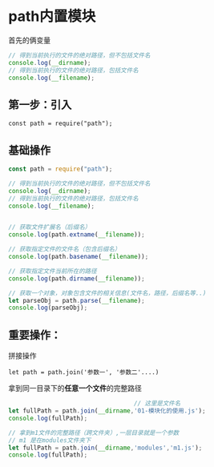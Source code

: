 # path内置模块

首先的俩变量

```js
// 得到当前执行的文件的绝对路径，但不包括文件名
console.log(__dirname);
// 得到当前执行的文件的绝对路径，包括文件名
console.log(__filename);
```

## 第一步：引入

`const path = require("path");`

## 基础操作

```js
const path = require("path");

// 得到当前执行的文件的绝对路径，但不包括文件名
console.log(__dirname);
// 得到当前执行的文件的绝对路径，包括文件名
console.log(__filename);


// 获取文件扩展名（后缀名）
console.log(path.extname(__filename));

// 获取指定文件的文件名（包含后缀名）
console.log(path.basename(__filename));

// 获取指定文件当前所在的路径
console.log(path.dirname(__filename));

// 获取一个对象，对象包含文件的相关信息(文件名，路径，后缀名等..)
let parseObj = path.parse(__filename);
console.log(parseObj);

```



## 重要操作：

拼接操作

```
let path = path.join('参数一', '参数二'....)
```

拿到同一目录下的**任意一个文件**的完整路径

```js
                                   // 这里是文件名 
let fullPath = path.join(__dirname,'01-模块化的使用.js');
console.log(fullPath);

// 拿到m1文件的完整路径（跨文件夹）,一层目录就是一个参数
// m1 是在modules文件夹下
let fullPath = path.join(__dirname,'modules','m1.js');
console.log(fullPath);
```





